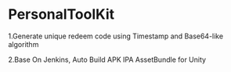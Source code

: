 # PersonalToolKit

1.Generate unique redeem code using Timestamp and Base64-like algorithm

2.Base On Jenkins, Auto Build APK IPA AssetBundle for Unity



